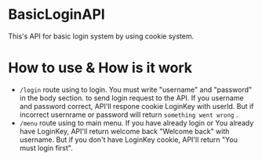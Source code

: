 # BasicLoginAPI
This's API for basic login system by using cookie system.

# How to use & How is it work 

- ```/login``` route using to login. You must write "username" and "password" in the body section. to send login request to the API. If you username and password correct, API'll respone cookie LoginKey with userId. But if incorrect usernrame or password will return ```something went wrong``` .
- ```/menu``` route using to main menu. If you have already login or You already have LoginKey, API'll return welcome back "Welcome back" with username. But if you don't have LoginKey cookie, API'll return "You must login first".
